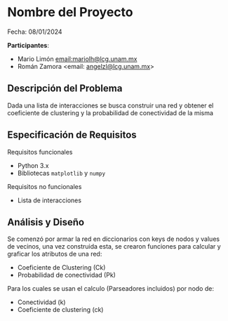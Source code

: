 # Nombre del Proyecto

Fecha: 08/01/2024

**Participantes**:

- Mario Limón <email:mariolh@lcg.unam.mx>
- Román Zamora <email: angelzl@lcg.unam.mx>

## Descripción del Problema
Dada una lista de interacciones se busca construir una red y obtener el coeficiente de clustering y la probabilidad de conectividad de la misma


## Especificación de Requisitos

Requisitos funcionales
- Python 3.x
- Bibliotecas `matplotlib` y `numpy`

Requisitos no funcionales
- Lista de interacciones


## Análisis y Diseño

Se comenzó por armar la red en diccionarios con keys de nodos y values de vecinos, una vez construida esta, se crearon funciones para calcular y graficar los atributos de una red:

- Coeficiente de Clustering (Ck)
- Probabilidad de conectividad (Pk)

Para los cuales se usan el calculo (Parseadores incluidos) por nodo de:
- Conectividad (k)
- Coeficiente de clustering (ck)
